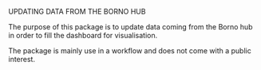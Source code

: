 UPDATING DATA FROM THE BORNO HUB

The purpose of this package is to update data coming from the Borno hub
in order to fill the dashboard for visualisation.

The package is mainly use in a workflow and does not come with a public 
interest.
